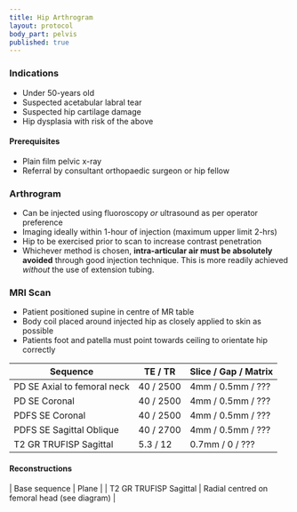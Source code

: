 ```yaml
---
title: Hip Arthrogram
layout: protocol
body_part: pelvis
published: true
---
```


### Indications
- Under 50-years old
- Suspected acetabular labral tear
- Suspected hip cartilage damage
- Hip dysplasia with risk of the above

#### Prerequisites
- Plain film pelvic x-ray
- Referral by consultant orthopaedic surgeon or hip fellow

### Arthrogram
- Can be injected using fluoroscopy _or_ ultrasound as per operator preference
- Imaging ideally within 1-hour of injection (maximum upper limit 2-hrs)
- Hip to be exercised prior to scan to increase contrast penetration
- Whichever method is chosen, **intra-articular air must be absolutely avoided** through good injection technique. This is more readily achieved _without_ the use of extension tubing.

### MRI Scan
- Patient positioned supine in centre of MR table
- Body coil placed around injected hip as closely applied to skin as possible
- Patients foot and patella must point towards ceiling to orientate hip correctly

| Sequence						|	TE / TR			|	Slice / Gap / Matrix		|
|---							|---				|---							|
| PD SE Axial to femoral neck	| 40 / 2500			| 4mm / 0.5mm / ???				|
| PD SE Coronal 				| 40 / 2500			| 4mm / 0.5mm / ???				|
| PDFS SE Coronal				| 40 / 2500			| 4mm / 0.5mm / ???				|
| PDFS SE Sagittal Oblique		| 40 / 2700			| 4mm / 0.5mm / ???				|
| T2 GR TRUFISP Sagittal		| 5.3 / 12			| 0.7mm / 0 / ???				|

#### Reconstructions

| Base sequence					| Plane								|
| T2 GR TRUFISP Sagittal		| Radial centred on femoral head (see diagram) |
